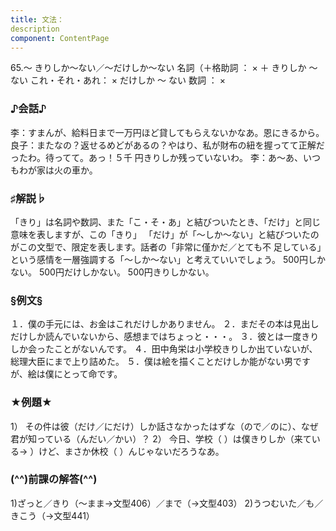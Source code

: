 ```yaml
---
title: 文法：
description
component: ContentPage
---
```



65.～ きりしか～ない／～だけしか～ない
名詞（＋格助詞 ： × ＋ きりしか ～ ない
これ・それ・あれ： × だけしか ～ ない
数詞 ： ×      
### ♪会話♪
李：すまんが、給料日まで一万円ほど貸してもらえないかなあ。恩にきるから。
良子：またなの？返せるめどがあるの？やはり、私が財布の紐を握ってて正解だったわ。待ってて。あっ！５千
円きりしか残っていないわ。
李：あ～あ、いつもわが家は火の車か。
### ♯解説♭
「きり」は名詞や数詞、また「こ・そ・あ」と結びついたとき、「だけ」と同じ意味を表しますが、この「きり」 「だけ」が「～しか～ない」と結びついたのがこの文型で、限定を表します。話者の「非常に僅かだ／とても不 足している」という感情を一層強調する「～しか～ない」と考えていいでしょう。
500円しかない。
500円だけしかない。
500円きりしかない。
### §例文§
１．僕の手元には、お金はこれだけしかありません。
２．まだその本は見出しだけしか読んでいないから、感想まではちょっと・・・。
３．彼とは一度きりしか会ったことがないんです。
４．田中角栄は小学校きりしか出ていないが、総理大臣にまで上り詰めた。
５．僕は絵を描くことだけしか能がない男ですが、絵は僕にとって命です。
### ★例題★
1） その件は彼（だけ／にだけ）しか話さなかったはずな（ので／のに）、なぜ君が知っている（んだい／かい）？
2） 今日、学校（ ）は僕きりしか（来ている→ ）けど、まさか休校（ ）んじゃないだろうなあ。
### (^^)前課の解答(^^)
1)ざっと／きり（～まま→文型406）／まで（→文型403）
2)うつむいた／も／きこう（→文型441）
